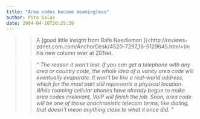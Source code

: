 ```yaml
---
title: "Area codes become meaningless"
author: Pito Salas
date: 2004-04-16T20:25:36
---
```



>>

>> A [good little insight from Rafe Needleman ](<http://reviews-
zdnet.com.com/AnchorDesk/4520-7297_16-5129645.html>)in his new column over at
ZDNet.

>>

>> _" The reason it won't last: If you can get a telephone with any area or
country code, the whole idea of a vanity area code will eventually evaporate.
It won't be like a real-world address, which for the most part still
represents a physical location. While roaming cellular phones have already
begun to make area codes irrelevant, VoIP will finish the job. Soon, area code
will be one of those anachronistic telecom terms, like dialing, that doesn't
mean anything close to what it once did. "_


